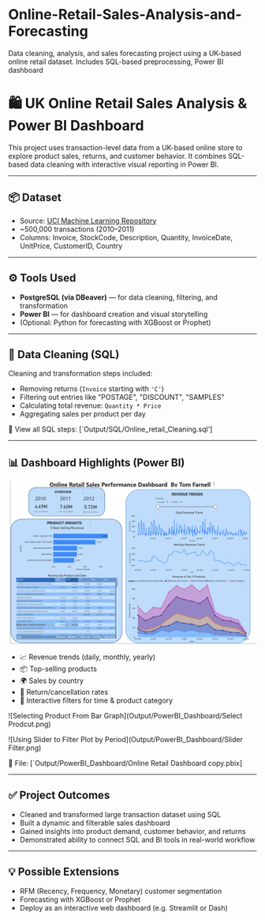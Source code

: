 # Online-Retail-Sales-Analysis-and-Forecasting
Data cleaning, analysis, and sales forecasting project using a UK-based online retail dataset. Includes SQL-based preprocessing, Power BI dashboard


# 🛍️ UK Online Retail Sales Analysis & Power BI Dashboard

This project uses transaction-level data from a UK-based online store to explore product sales, returns, and customer behavior. It combines SQL-based data cleaning with interactive visual reporting in Power BI.

---

## 📦 Dataset

- Source: [UCI Machine Learning Repository](https://archive.ics.uci.edu/ml/datasets/Online+Retail)
- ~500,000 transactions (2010–2011)
- Columns: Invoice, StockCode, Description, Quantity, InvoiceDate, UnitPrice, CustomerID, Country

---

## ⚙️ Tools Used

- **PostgreSQL (via DBeaver)** — for data cleaning, filtering, and transformation
- **Power BI** — for dashboard creation and visual storytelling
- (Optional: Python for forecasting with XGBoost or Prophet)

---

## 🧹 Data Cleaning (SQL)

Cleaning and transformation steps included:

- Removing returns (`Invoice` starting with `'C'`)
- Filtering out entries like "POSTAGE", "DISCOUNT", "SAMPLES"
- Calculating total revenue: `Quantity * Price`
- Aggregating sales per product per day

📄 View all SQL steps: [`Output/SQL/Online_retail_Cleaning.sql']

---

## 📊 Dashboard Highlights (Power BI)

![Main Dashboard](Output/PowerBI_Dashboard/Default.png)

- 📈 Revenue trends (daily, monthly, yearly)
- 📦 Top-selling products
- 🌍 Sales by country
- 🔁 Return/cancellation rates
- 🧭 Interactive filters for time & product category


![Selecting Product From Bar Graph](Output/PowerBI_Dashboard/Select Prodcut.png)


![Using Slider to Filter Plot by Period](Output/PowerBI_Dashboard/Slider Filter.png)



📁 File: [`Output/PowerBI_Dashboard/Online Retail Dashboard copy.pbix]

---

## ✅ Project Outcomes

- Cleaned and transformed large transaction dataset using SQL
- Built a dynamic and filterable sales dashboard
- Gained insights into product demand, customer behavior, and returns
- Demonstrated ability to connect SQL and BI tools in real-world workflow

---

## 💡 Possible Extensions

- RFM (Recency, Frequency, Monetary) customer segmentation
- Forecasting with XGBoost or Prophet
- Deploy as an interactive web dashboard (e.g. Streamlit or Dash)

